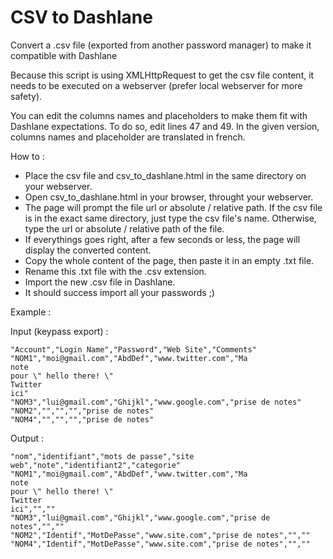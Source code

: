 # CSV to Dashlane
Convert a .csv file (exported from another password manager) to make it compatible with Dashlane

Because this script is using XMLHttpRequest to get the csv file content, it needs to be executed on a webserver (prefer local webserver for more safety).

You can edit the columns names and placeholders to make them fit with Dashlane expectations.
To do so, edit lines 47 and 49. In the given version, columns names and placeholder are translated in french.

How to :
- Place the csv file and csv_to_dashlane.html in the same directory on your webserver.
- Open csv_to_dashlane.html in your browser, throught your webserver.
- The page will prompt the file url or absolute / relative path. If the csv file is in the exact same directory, just type the csv file's name. Otherwise, type the url or absolute / relative path of the file.
- If everythings goes right, after a few seconds or less, the page will display the converted content.
- Copy the whole content of the page, then paste it in an empty .txt file.
- Rename this .txt file with the .csv extension.
- Import the new .csv file in Dashlane.
- It should success import all your passwords ;)

Example :

Input (keypass export) :
```
"Account","Login Name","Password","Web Site","Comments"
"NOM1","moi@gmail.com","AbdDef","www.twitter.com","Ma 
note 
pour \" hello there! \"
Twitter 
ici"
"NOM3","lui@gmail.com","Ghijkl","www.google.com","prise de notes"
"NOM2","","","","prise de notes"
"NOM4","","","","prise de notes"
```
Output :
```
"nom","identifiant","mots de passe","site web","note","identifiant2","categorie"
"NOM1","moi@gmail.com","AbdDef","www.twitter.com","Ma 
note 
pour \" hello there! \" 
Twitter 
ici","",""
"NOM3","lui@gmail.com","Ghijkl","www.google.com","prise de notes","",""
"NOM2","Identif","MotDePasse","www.site.com","prise de notes","",""
"NOM4","Identif","MotDePasse","www.site.com","prise de notes","",""
```
